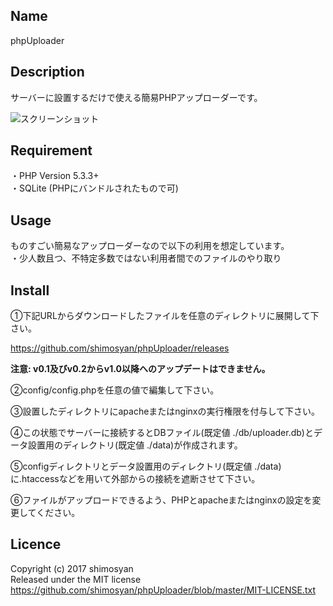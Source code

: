 ## Name
phpUploader

## Description
サーバーに設置するだけで使える簡易PHPアップローダーです。

![スクリーンショット](https://cloud.githubusercontent.com/assets/26715606/25776917/1b5dbc02-3307-11e7-8155-e2d86c08f4a1.png)

## Requirement
・PHP Version 5.3.3+  
・SQLite (PHPにバンドルされたもので可)

## Usage
ものすごい簡易なアップローダーなので以下の利用を想定しています。  
・少人数且つ、不特定多数ではない利用者間でのファイルのやり取り

## Install
①下記URLからダウンロードしたファイルを任意のディレクトリに展開して下さい。

<https://github.com/shimosyan/phpUploader/releases>

**注意: v0.1及びv0.2からv1.0以降へのアップデートはできません。**

②config/config.phpを任意の値で編集して下さい。

③設置したディレクトリにapacheまたはnginxの実行権限を付与して下さい。

④この状態でサーバーに接続するとDBファイル(既定値 ./db/uploader.db)とデータ設置用のディレクトリ(既定値 ./data)が作成されます。

⑤configディレクトリとデータ設置用のディレクトリ(既定値 ./data)に.htaccessなどを用いて外部からの接続を遮断させて下さい。

⑥ファイルがアップロードできるよう、PHPとapacheまたはnginxの設定を変更してください。

## Licence
Copyright (c) 2017 shimosyan  
Released under the MIT license  
https://github.com/shimosyan/phpUploader/blob/master/MIT-LICENSE.txt